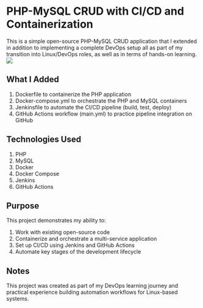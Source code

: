 # PHP-MySQL CRUD with CI/CD and Containerization
This is a simple open-source PHP-MySQL CRUD application that I extended in addition to implementing a complete DevOps setup all as part of my transition into Linux/DevOps roles, as well as in terms of hands-on learning.
![](docs/screenshot.png)

## What I Added
1. Dockerfile to containerize the PHP application
2. Docker-compose.yml to orchestrate the PHP and MySQL containers
3. Jenkinsfile to automate the CI/CD pipeline (build, test, deploy)
4. GitHub Actions workflow (main.yml) to practice pipeline integration on GitHub

## Technologies Used
1. PHP
2. MySQL
4. Docker
5. Docker Compose
6. Jenkins
7. GitHub Actions

## Purpose
This project demonstrates my ability to:
1. Work with existing open-source code
2. Containerize and orchestrate a multi-service application
3. Set up CI/CD using Jenkins and GitHub Actions
4. Automate key stages of the development lifecycle

## Notes
This project was created as part of my DevOps learning journey and practical experience building automation workflows for Linux-based systems.
